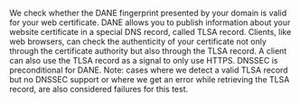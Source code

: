 We check whether the DANE fingerprint presented by your domain is valid for your web certificate. DANE allows you to publish information about your website certificate in a special DNS record, called TLSA record. Clients, like web browsers, can check the authenticity of your certificate not only through the certificate authority but also through the TLSA record. A client can also use the TLSA record as a signal to only use HTTPS. DNSSEC is preconditional for DANE. Note: cases where we detect a valid TLSA record but no DNSSEC support or where we get an error while retrieving the TLSA record, are also considered failures for this test.
